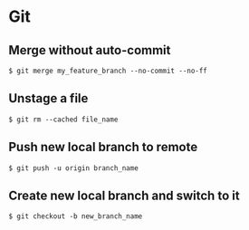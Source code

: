 # Git

## Merge without auto-commit

```
$ git merge my_feature_branch --no-commit --no-ff
```

## Unstage a file

```
$ git rm --cached file_name
```

## Push new local branch to remote

```
$ git push -u origin branch_name
```

## Create new local branch and switch to it

```
$ git checkout -b new_branch_name
```
